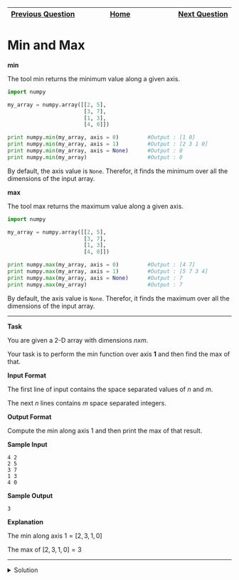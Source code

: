 | <img width=1000>[Previous Question](https://github.com/Kevin-Lago/python-hackerrank-solutions/tree/main/src/numpy/sum_and_prod)</img> | <img width=1000>[Home](https://github.com/Kevin-Lago/python-hackerrank-solutions)</img> | <img width=1000>[Next Question](https://github.com/Kevin-Lago/python-hackerrank-solutions/tree/main/src/numpy/mean_var_and_std)</img> |
|:---|:---:|---:|

# Min and Max

__min__

The tool min returns the minimum value along a given axis.

```python
import numpy

my_array = numpy.array([[2, 5], 
                        [3, 7],
                        [1, 3],
                        [4, 0]])

print numpy.min(my_array, axis = 0)         #Output : [1 0]
print numpy.min(my_array, axis = 1)         #Output : [2 3 1 0]
print numpy.min(my_array, axis = None)      #Output : 0
print numpy.min(my_array)                   #Output : 0
```

By default, the axis value is ```None```. Therefor, it finds the minimum over all the dimensions of the input array.

__max__

The tool max returns the maximum value along a given axis.

```python
import numpy

my_array = numpy.array([[2, 5], 
                        [3, 7],
                        [1, 3],
                        [4, 0]])

print numpy.max(my_array, axis = 0)         #Output : [4 7]
print numpy.max(my_array, axis = 1)         #Output : [5 7 3 4]
print numpy.max(my_array, axis = None)      #Output : 7
print numpy.max(my_array)                   #Output : 7
```

By default, the axis value is ```None```. Therefor, it finds the maximum over all the dimensions of the input array.

---

__Task__

You are given a 2-D array with dimensions $n x m$.

Your task is to perform the min function over axis __1__ and then find the max of that.

__Input Format__

The first line of input contains the space separated values of $n$ and $m$.

The next $n$ lines contains $m$ space separated integers.

__Output Format__

Compute the min along axis $1$ and then print the max of that result.

__Sample Input__

```
4 2
2 5
3 7
1 3
4 0
```

__Sample Output__

```
3
```

__Explanation__

The min along axis $1 = [2,3,1,0]$

The max of $[2,3,1,0] = 3$

---

<details><summary>Solution</summary>
    
```python

```
</details>

